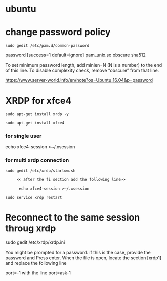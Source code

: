 # ubuntu

# change password policy
```
sudo gedit /etc/pam.d/common-password
```

password     [success=1 default=ignore]    pam_unix.so obscure sha512

To set minimum password length, add minlen=N (N is a number) to the end of this line.
To disable complexity check, remove “obscure” from that line.

https://www.server-world.info/en/note?os=Ubuntu_16.04&p=password



# XRDP for xfce4
```
sudo apt-get install xrdp -y

sudo apt-get install xfce4
```
### for single user

echo xfce4-session >~/.xsession 


### for multi xrdp connection
```
sudo gedit /etc/xrdp/startwm.sh

     << after the fi section add the following line>>
     
      echo xfce4-session >~/.xsession

sudo service xrdp restart

```
# Reconnect to the same session throug xrdp <no longer use>

sudo gedit /etc/xrdp/xrdp.ini

You might be prompted for a password. if this is the case, provide the password and Press enter.   When the file is open, locate the section [xrdp1] and replace the following line

port=-1
with the line
port=ask-1
